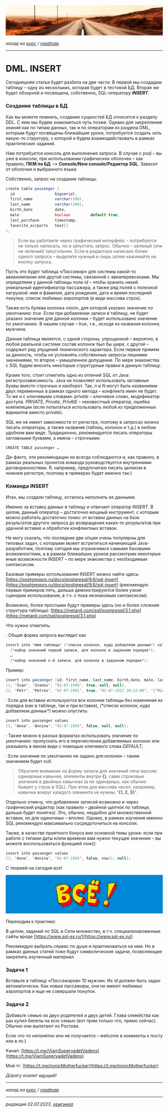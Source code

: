 ![](../../common_files/header.png)

*назад на [курс](../../course.md) / [roadmap](../../roadmap.md)*

***

   

DML. INSERT
===========

Сегодняшняя статья будет разбита на две части. В первой мы создадим таблицу – одну из нескольких, которая будет в тестовой БД. Вторая же будет обзорной и посвящена, собственно, SQL-оператору **_INSERT_**.

### Создание таблицы в БД

Как вы можете помнить, создание сущностей БД относится к разделу DDL. С ним мы будем знакомиться чуть позже. Однако для закрепления знаний как по типам данных, так и по операторам из раздела DML, которым будут посвящены ближайшие уроки, потребуется создать хоть какую-то структуру, с которой и будем взаимодействовать в рамках практических заданий.

Нам потребуется консоль для выполнения запроса. В случае с psql – вы уже в консоли, при использовании графических оболочек – как правило, **ПКМ по БД** –> **Console/New console/Редактор SQL**. Зависит от оболочки и выбранного языка

Собственно, запрос на создание таблицы:

```java
create table passenger (
  id                  bigserial,
  first_name          varchar(100),
  last_name           varchar(100),
  birth_date          date,
  male                boolean         default true, 
  last_purchase       timestamp,
  favorite_airports   text[]
);
```

> Если вы работаете через графический интерфейс - потребуется не только написать, но и запустить запрос. Обычно – зеленый (или не зеленый) треугольник. Если в редакторе написано более одного запроса – выделите нужный и лишь затем нажимайте на кнопку запуска.

Пусть это будет таблица «_Пассажир_» для системы какой-то авиакомпании или другой системы, связанной с авиаперевозками. Мы определяем у данной таблицы поле _id_ – чтобы хранить некий уникальный идентификатор пассажира, а также ряд полей с полезной нагрузкой: имя и фамилия, дата рождения, дата и время последней покупки, список любимых аэропортов (в виде массива строк).

Также есть булева колонка «пол», для которой указано значение по умолчанию: _true_. Если при добавлении записи в таблицу, не будет указано значение для данной колонки – будет использовано значение по умолчанию. В нашем случае – _true_, т.е., исходя из названия колонки, мужчина.

Данная таблица является, с одной стороны, упрощенной – вероятно, в любой реальной системе состав колонок был бы шире, с другой – содержит ряд упущений технического характера. Если первое примем за данность, чтобы не усложнять собственные запросы лишними значениями, то второе – умышленное допущение. По мере знакомства с SQL будем вносить некоторые структурные правки в данную таблицу.

Кроме того, стоит отметить одно из отличий SQL от Java: регистрозависимость. Java не позволяет использовать заглавные буквы вместо строчных и наоборот. Так, _n_ и _N_ могут быть названиями двух переменных в рамках одного метода – конфликта имен не будет. То же и с ключевыми словами: _private_ – ключевое слово, модификатор доступа. _PRIVATE_, _Private_, _PrIvAtE_ – неизвестный оператор, ошибка компиляции (если попытаться использовать любой из предложенных вариантов вместо _private_).

SQL же не имеет зависимости от регистра, поэтому в запросах можно писать операторы, а также названия (таблиц, колонок и т.д.) в любом удобном вам виде. Традиционно, рекомендуется писать операторы заглавными буквами, а имена – строчными:

```java
CREATE TABLE passenger …
```

Де-факто, эти рекомендации не всегда соблюдаются и, как правило, в рамках реальных проектов команда руководствуется внутренними договоренностями. Я, например, предпочитаю писать целиком в нижнем регистре, поэтому в примерах будет именно так:)

### Команда INSERT

Итак, мы создали таблицу, осталось наполнить ее данными.

Именно за вставку данных в таблицу и отвечает оператор _INSERT_. В целом, данный оператор – достаточно мощный инструмент, с которым можно работать достаточно тонко: от вставки данных на базе результатов другого запроса до возвращения каких-то результатов при удачной вставке и обработки конфликтных вставок.

Не могу сказать, что последние две опции очень популярны для типовых задач, с которыми может встретиться начинающий Java-разработчик, поэтому сегодня мы ограничимся самыми базовыми возможностями, а в рамках ближайших уроков рассмотрим некоторые иные возможности _INSERT_ – по мере знакомства с необходимым синтаксисом.

Базовые примеры использования INSERT можно найти здесь: [https://postgrespro.ru/docs/postgresql/9.6/sql-insert](https://postgrespro.ru/docs/postgresql/9.6/sql-insert) (рекомендую первые примеров пять, дальше демонстрируются более узкие сценарии использования, в т.ч. с пока незнакомым синтаксисом).

Возможно, более простыми будут примеры здесь (но и более сложная структура таблицы): [https://metanit.com/sql/postgresql/3.1.php](https://metanit.com/sql/postgresql/3.1.php)

  

Что нужно отметить:

· Общая форма запроса выглядит как

```java
insert into *имя таблицы* (*список колонок, куда добавляем данные*) values
  (*набор значений первой записи, для колонок в заданном порядке*),
  …
  (*набор значений n-й записи, для колонок в заданном порядке*);
```

Пример:

```java
insert into passenger (id, first_name, last_name, birth_date, male, last_purchase, favorite_airports) values
(1, 'Ivan', 'Ivanov', '02-07-1990', true, null, null),
(2, 'Petr', 'Petrov', '02-07-1991', true, '02-07-2023 20:32:00', '{"Minsk", "Kyiv"}');
```

  

· Если для вставки используются все колонки таблицы без изменения их порядка (как в таблице, так и при вставке), _(\*список колонок, куда добавляем данные\*)_ можно опустить:

```java
insert into passenger values
(3, 'Anna', 'Annina', '02-07-1993', false, null, null);
```

  

· Также можно в разных форматах использовать значение по умолчанию: пропускать его в перечислении добавляемых колонок или указывать в явном виде с помощью ключевого слова _DEFAULT_;

· Если значение по умолчанию не задано для колонки – таким значением будет _null_.

> Обратите внимание на форму записи для значений типа массив: одинарные кавычки, элементы внутри **{}**, сами строковые значения в двойных кавычках (а не одинарных, как обычно бывает у строк в SQL). При этом для массива чисел, например, кавычки вокруг каждого элемента не нужны: **'{1, 2, 3}'**.

  

Отдельно отмечу, что добавление записей возможно и через графический редактор (как правило – двойной щелчок по таблице, дальше будет понятно). Это, обычно, неудобно для множественной вставки, но для одиночных – вполне. Однако, в рамках изучения именно SQL рекомендую максимально сосредоточиться на консоли.

  

Также, в качестве приятного бонуса вне основной темы урока: если при работе с типами даты и/или времени вам нужно текущее значение – вы можете воспользоваться функцией _now()_:

```java
insert into passenger values
(3, 'Anna', 'Annina', '02-07-1993', false, now(), null);
```

  

С теорией на сегодня все!

![](../../common_files/footer.png)

Переходим к практике:

В целом, заданий по SQL в Сети множество, в т.ч. специализированные сайты вроде [https://www.sql-ex.ru/](https://www.sql-ex.ru/)

Рекомендую выбрать сервис по душе и практиковаться на нем. Но в рамках данных статей тоже будут символические задачи, позволяющие закрепить изученный материал.

### Задача 1

Вставьте в таблицу «_Пассажиров_» 10 мужчин. Их _id_ должен быть задан автоматически. Как новые пассажиры, они не имеют любимых аэропортов и еще не совершали покупок.

### Задача 2

Добавьте семью из двух родителей и двух детей. Глава семейства как раз купил билеты на всю семью (вот прям только что, прямо сейчас). Обычно они вылетают из Ростова.

  

Если что-то непонятно или не получается – welcome в комменты к посту или в лс:)

Канал: [https://t.me/ViamSupervadetVadens](https://t.me/ViamSupervadetVadens)

Мой тг: [https://t.me/ironicMotherfucker](https://t.me/ironicMotherfucker)

_Дорогу осилит идущий!_

***

*назад на [курс](../../course.md) / [roadmap](../../roadmap.md)*

***

_редакция 02.07.2023_, [_оригинал_](https://telegra.ph/DML-INSERT-07-02)